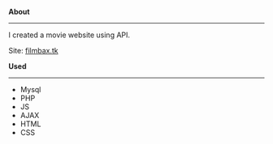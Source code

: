 **About**

------------

I created a movie website using API.

Site: [filmbax.tk](http://filmbax.tk "filmbax.tk")

**Used**

------------

- Mysql
- PHP
- JS
- AJAX
- HTML
- CSS

